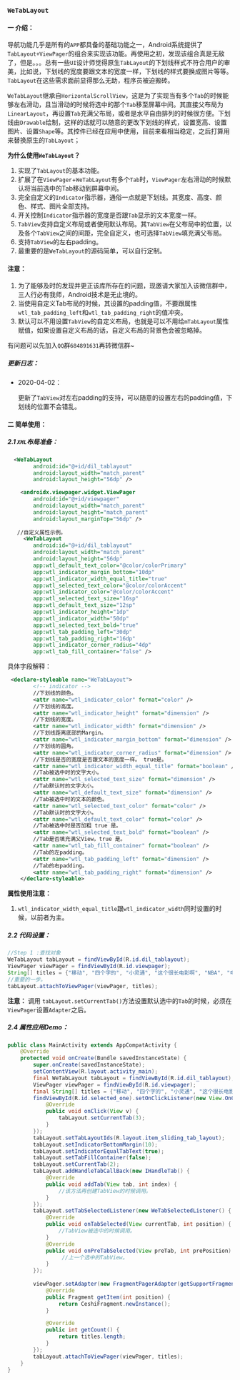 ### `WeTabLayout`

#### 一 介绍：

导航功能几乎是所有的`APP`都具备的基础功能之一，Android系统提供了`TabLayout+ViewPager`的组合来实现该功能。再使用之初，发现该组合真是无敌了，但是。。。总有一些`UI`设计师觉得原生`TabLayout`的下划线样式不符合用户的审美，比如说，下划线的宽度要跟文本的宽度一样，下划线的样式要换成图片等等。`TabLayout`在这些需求面前显得那么无助，程序员被迫搬砖。

`WeTabLayout`继承自`HorizontalScrollView`，这是为了实现当有多个`Tab`的时候能够左右滑动，且当滑动的时候将选中的那个`Tab`移至屏幕中间。其直接父布局为`LinearLayout`，再设置`Tab`充满父布局，或者是水平自由排列的时候很方便。下划线由`Drawable`绘制，这样的话就可以随意的更改下划线的样式，设置宽高、设置图片、设置`Shape`等。其控件已经在应用中使用，目前来看相当稳定，之后打算用来替换原生的`TabLayout`；

**为什么使用`WeTabLayout`？** 

1. 实现了`TabLayout`的基本功能。
2. 扩展了在`ViewPager`+`WeTabLayout`有多个`Tab`时，`ViewPager`左右滑动的时候默认将当前选中的Tab移动到屏幕中间。
3. 完全自定义的`Indicator`指示器，通俗一点就是下划线。其宽度、高度、颜色、样式、图片全部支持。
4. 开关控制`Indicator`指示器的宽度是否跟`Tab`显示的文本宽度一样。
5. `TabView`支持自定义布局或者使用默认布局。其`TabView`在父布局中的位置，以及各个`TabView`之间的间距，完全自定义，也可选择`TabView`填充满父布局。
6. 支持`TabView`的左右padding。
7. 最重要的是`WeTabLayout`的源码简单，可以自行定制。
#### 注意：
1. 为了能够及时的发现并更正该库所存在的问题，现邀请大家加入该微信群中，三人行必有我师，Android技术是无止境的。
2. 当使用自定义Tab布局的时候，其设置的padding值，不要跟属性`wtl_tab_padding_left`和`wtl_tab_padding_right`的值冲突。
3. 默认可以不用设置`TabView`的自定义布局，也就是可以不用给`mTabLayout`属性赋值，如果设置自定义布局的话，自定义布局的背景色会被忽略掉。

有问题可以先加入`QQ`群` 684891631 `再转微信群~

##### 更新日志：

* 2020-04-02：

  更新了`TabView`对左右padding的支持，可以随意的设置左右的padding值，下划线的位置不会错乱。

#### 二 简单使用：

##### 2.1 `XML`布局准备：

```xml
  <WeTabLayout
        android:id="@+id/dil_tablayout"
        android:layout_width="match_parent"
        android:layout_height="56dp" />

    <androidx.viewpager.widget.ViewPager
        android:id="@+id/viewpager"
        android:layout_width="match_parent"
        android:layout_height="match_parent"
        android:layout_marginTop="56dp" />
    
   //自定义属性示例。
     <WeTabLayout
        android:id="@+id/dil_tablayout"
        android:layout_width="match_parent"
        android:layout_height="56dp"
        app:wtl_default_text_color="@color/colorPrimary"
        app:wtl_indicator_margin_bottom="10dp"
        app:wtl_indicator_width_equal_title="true"
        app:wtl_selected_text_color="@color/colorAccent"
        app:wtl_indicator_color="@color/colorAccent"
        app:wtl_selected_text_size="16sp"
        app:wtl_default_text_size="12sp"
        app:wtl_indicator_height="1dp"
        app:wtl_indicator_width="50dp"
        app:wtl_selected_text_bold="true"
        app:wtl_tab_padding_left="30dp"
        app:wtl_tab_padding_right="16dp"
        app:wtl_indicator_corner_radius="4dp"
        app:wtl_tab_fill_container="false" />   
```

具体字段解释：

```xml
 <declare-styleable name="WeTabLayout">
        <!-- indicator -->
        //下划线的颜色。
        <attr name="wtl_indicator_color" format="color" />
        //下划线的高度。
        <attr name="wtl_indicator_height" format="dimension" />
        //下划线的宽度。
        <attr name="wtl_indicator_width" format="dimension" />
        //下划线距离底部的Margin。
        <attr name="wtl_indicator_margin_bottom" format="dimension" />
        //下划线的圆角。
        <attr name="wtl_indicator_corner_radius" format="dimension" />
        //下划线是否的宽度是否跟文本的宽度一样。 true是。
        <attr name="wtl_indicator_width_equal_title" format="boolean" />
        //Tab被选中时的文字大小。
        <attr name="wtl_selected_text_size" format="dimension" />
        //Tab默认时的文字大小。
        <attr name="wtl_default_text_size" format="dimension" />
        //Tab被选中时的文本的颜色。
        <attr name="wtl_selected_text_color" format="color" />
        //Tab默认时的文字大小。
        <attr name="wtl_default_text_color" format="color" />
        //Tab被选中时是否加粗 true 是。
        <attr name="wtl_selected_text_bold" format="boolean" />
        //Tab是否填充满父View，true 是。
        <attr name="wtl_tab_fill_container" format="boolean" />
        //Tab的左padding。 
        <attr name="wtl_tab_padding_left" format="dimension" />
        //Tab的右padding。
        <attr name="wtl_tab_padding_right" format="dimension" />
    </declare-styleable>
```

**属性使用注意：** 

1. `wtl_indicator_width_equal_title`跟`wtl_indicator_width`同时设置的时候，以前者为主。

##### 2.2 代码设置：

```java
//Step 1 :查找对象
WeTabLayout tabLayout = findViewById(R.id.dil_tablayout);
ViewPager viewPager = findViewById(R.id.viewpager);
String[] titles = {"移动", "四个字的", "小灵通", "这个很长电影啊", "NBA", "电影", "小知识", "篮球"};
//重要的一步。
tabLayout.attachToViewPager(viewPager, titles);
```

**注意：** 调用 `tabLayout.setCurrentTab()`方法设置默认选中的`Tab`的时候，必须在`ViewPager`设置`Adapter`之后。

##### 2.4 属性应用Demo：

```java
public class MainActivity extends AppCompatActivity {
    @Override
    protected void onCreate(Bundle savedInstanceState) {
        super.onCreate(savedInstanceState);
        setContentView(R.layout.activity_main);
        final WeTabLayout tabLayout = findViewById(R.id.dil_tablayout);
        ViewPager viewPager = findViewById(R.id.viewpager);
        final String[] titles = {"移动", "四个字的", "小灵通", "这个很长电影啊", "NBA", "电影", "小知识", "篮球"};
        findViewById(R.id.selected_one).setOnClickListener(new View.OnClickListener() {
            @Override
            public void onClick(View v) {
                tabLayout.setCurrentTab(3);
            }
        });
        tabLayout.setTabLayoutIds(R.layout.item_sliding_tab_layout);
        tabLayout.setIndicatorBottomMargin(10);
        tabLayout.setIndicatorEqualTabText(true);
        tabLayout.setTabFillContainer(false);
        tabLayout.setCurrentTab(2);
        tabLayout.addHandleTabCallBack(new IHandleTab() {
            @Override
            public void addTab(View tab, int index) {
                //该方法再创建TabView的时候调用。
            }
        });
        tabLayout.setTabSelectedListener(new WeTabSelectedListener() {
            @Override
            public void onTabSelected(View currentTab, int position) {
                //TabView被选中的时候调用。
            }
            @Override
            public void onPreTabSelected(View preTab, int prePosition) {
                 //上一个选中的TabView。
            }
        });
    
        viewPager.setAdapter(new FragmentPagerAdapter(getSupportFragmentManager()) {
            @Override
            public Fragment getItem(int position) {
                return CeshiFragment.newInstance();
            }

            @Override
            public int getCount() {
                return titles.length;
            }
        });
        tabLayout.attachToViewPager(viewPager, titles);
    }
}
```



